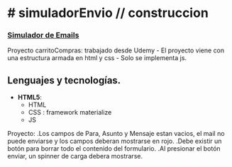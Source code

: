 # # simuladorEnvio // construccion

### [Simulador de Emails]()

Proyecto carritoCompras: trabajado desde Udemy - El proyecto viene con una estructura armada en html y css - 
         Solo se implementa js. 


## Lenguajes y tecnologías.

- **HTML5**:
    - HTML
    - CSS : framework materialize
    - JS

Proyecto: .Los campos de Para, Asunto y Mensaje estan vacios, el mail no puede enviarse y los campos deberan mostrarse en rojo.
          .Debe existir un botón para borrar todo el contenido del formulario.
          .Al presionar el botón enviar, un spinner de carga debera mostrarse. 
